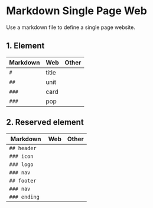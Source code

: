 # Markdown Single Page Web

Use a markdown file to define a single page website.

## 1. Element

| Markdown | Web   | Other |
| -------- | ----- | ----- |
| `# `     | title |       |
| `## `    | unit  |       |
| `###`    | card  |       |
| `###`    | pop   |       |

## 2. Reserved element

| Markdown      | Web | Other |
| ------------- | --- | ----- |
| `## header `  |     |       |
| `### icon `   |     |       |
| `### logo `   |     |       |
| `### nav `    |     |       |
| `## footer `  |     |       |
| `### nav `    |     |       |
| `### ending ` |     |       |
